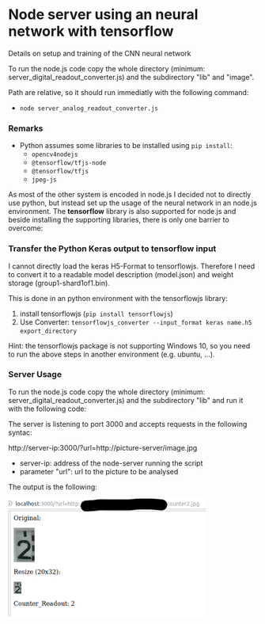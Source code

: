 # Node server using an neural network with tensorflow
Details on setup and training of the CNN neural network

To run the node.js code copy the whole directory (minimum: server_digital_readout_converter.js) and the subdirectory "lib" and "image".

Path are relative, so it should run immediatly with the following command:
* `node server_analog_readout_converter.js`

### Remarks
* Python assumes some libraries to be installed using `pip install`:
	* `opencv4nodejs`
	* `@tensorflow/tfjs-node`
	* `@tensorflow/tfjs`
	* `jpeg-js`
	
As most of the other system is encoded in node.js I decided not to directly use python, but instead set up the usage of the neural network in an node.js environment. The **tensorflow** library is also supported for node.js and beside installing the supporting libraries, there is only one barrier to overcome:

### Transfer the Python Keras output to tensorflow input
I cannot directly load the keras H5-Format to tensorflowjs. Therefore I need to convert it to a readable model description (model.json) and weight storage (group1-shard1of1.bin).

This is done in an python environment with the tensorflowjs library:
1. install tensorflowjs (`pip install tensorflowjs`)
2. Use Converter: `tensorflowjs_converter --input_format keras name.h5 export_directory`

Hint: the tensorflowjs package is not supporting Windows 10, so you need to run the above steps in another environment (e.g. ubuntu, ...).

### Server Usage

To run the node.js code copy the whole directory (minimum: server_digital_readout_converter.js) and the subdirectory "lib" and run it with the following code:



The server is listening to port 3000 and accepts requests in the following syntac:

http://server-ip:3000/?url=http://picture-server/image.jpg

* server-ip: address of the node-server running the script
* parameter "url": url to the picture to be analysed 

The output is the following:

   <img src="./image/server_output.png" width="400">
   


